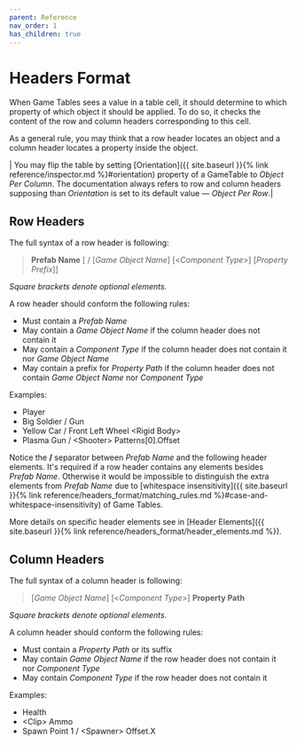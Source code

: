 ```yaml
---
parent: Reference
nav_order: 1
has_children: true
--- 
```

# Headers Format

When Game Tables sees a value in a table cell, it should determine to which property of which object it should be applied. To do so, it checks the content of the row and column headers corresponding to this cell.

As a general rule, you may think that a row header locates an object and a column header locates a property inside the object.


| You may flip the table by setting [Orientation]({{ site.baseurl }}{% link reference/inspector.md %}#orientation) property of a GameTable to *Object Per Column*. The documentation always refers to row and column headers supposing than *Orientation* is set to its default value — *Object Per Row*.|

## Row Headers

The full syntax of a row header is following:
> **Prefab Name** [ / [*Game Object Name*] [<*Component Type*>] [*Property Prefix*]]

*Square brackets denote optional elements.*

A row header should conform the following rules:
* Must contain a *Prefab Name*
* May contain a *Game Object Name* if the column header does not contain it
* May contain a *Component Type* if the column header does not contain it nor *Game Object Name*
* May contain a prefix for *Property Path* if the column header does not contain *Game Object Name* nor *Component Type*

Examples:
* Player
* Big Soldier / Gun
* Yellow Car / Front Left Wheel \<Rigid Body\>
* Plasma Gun / \<Shooter\> Patterns[0].Offset

Notice the **/** separator between *Prefab Name* and the following header elements. It's required if a row header contains any elements besides *Prefab Name*. Otherwise it would be impossible to distinguish the extra elements from *Prefab Name* due to [whitespace insensitivity]({{ site.baseurl }}{% link reference/headers_format/matching_rules.md %}#case-and-whitespace-insensitivity) of Game Tables.

More details on specific header elements see in [Header Elements]({{ site.baseurl }}{% link reference/headers_format/header_elements.md %}).

## Column Headers

The full syntax of a column header is following:
> [*Game Object Name*] [<*Component Type*>] **Property Path**

*Square brackets denote optional elements.*

A column header should conform the following rules:
* Must contain a *Property Path* or its suffix
* May contain *Game Object Name* if the row header does not contain it nor *Component Type*
* May contain *Component Type* if the row header does not contain it

Examples:
* Health
* \<Clip\> Ammo
* Spawn Point 1 / \<Spawner\> Offset.X

